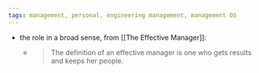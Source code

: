```yaml
---
tags: management, personal, engineering management, management OS
---
```


- the role in a broad sense, from [[The Effective Manager]]:
	- > The definition of an effective manager is one who gets results and keeps her people.